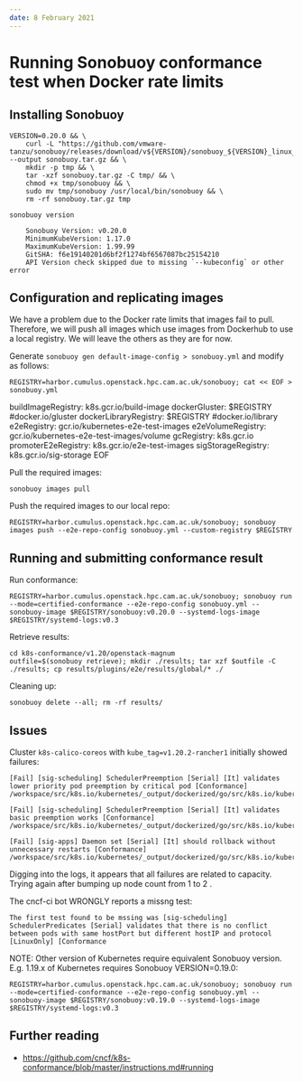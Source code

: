 ```yaml
---
date: 8 February 2021
---
```


# Running Sonobuoy conformance test when Docker rate limits

## Installing Sonobuoy

    VERSION=0.20.0 && \
        curl -L "https://github.com/vmware-tanzu/sonobuoy/releases/download/v${VERSION}/sonobuoy_${VERSION}_linux_amd64.tar.gz" --output sonobuoy.tar.gz && \
        mkdir -p tmp && \
        tar -xzf sonobuoy.tar.gz -C tmp/ && \
        chmod +x tmp/sonobuoy && \
        sudo mv tmp/sonobuoy /usr/local/bin/sonobuoy && \
        rm -rf sonobuoy.tar.gz tmp

    sonobuoy version

        Sonobuoy Version: v0.20.0
        MinimumKubeVersion: 1.17.0
        MaximumKubeVersion: 1.99.99
        GitSHA: f6e19140201d6bf2f1274bf6567087bc25154210
        API Version check skipped due to missing `--kubeconfig` or other error

## Configuration and replicating images

We have a problem due to the Docker rate limits that images fail to pull. Therefore, we will push all images which use images from Dockerhub to use a local registry. We will leave the others as they are for now.

Generate `sonobuoy gen default-image-config > sonobuoy.yml` and modify as follows:

    REGISTRY=harbor.cumulus.openstack.hpc.cam.ac.uk/sonobuoy; cat << EOF > sonobuoy.yml
buildImageRegistry: k8s.gcr.io/build-image
dockerGluster: $REGISTRY #docker.io/gluster
dockerLibraryRegistry: $REGISTRY #docker.io/library
e2eRegistry: gcr.io/kubernetes-e2e-test-images
e2eVolumeRegistry: gcr.io/kubernetes-e2e-test-images/volume
gcRegistry: k8s.gcr.io
promoterE2eRegistry: k8s.gcr.io/e2e-test-images
sigStorageRegistry: k8s.gcr.io/sig-storage
EOF

Pull the required images:

    sonobuoy images pull

Push the required images to our local repo:

    REGISTRY=harbor.cumulus.openstack.hpc.cam.ac.uk/sonobuoy; sonobuoy images push --e2e-repo-config sonobuoy.yml --custom-registry $REGISTRY

## Running and submitting conformance result

Run conformance:

    REGISTRY=harbor.cumulus.openstack.hpc.cam.ac.uk/sonobuoy; sonobuoy run --mode=certified-conformance --e2e-repo-config sonobuoy.yml --sonobuoy-image $REGISTRY/sonobuoy:v0.20.0 --systemd-logs-image $REGISTRY/systemd-logs:v0.3

Retrieve results:

    cd k8s-conformance/v1.20/openstack-magnum
    outfile=$(sonobuoy retrieve); mkdir ./results; tar xzf $outfile -C ./results; cp results/plugins/e2e/results/global/* ./

Cleaning up:

    sonobuoy delete --all; rm -rf results/

## Issues

Cluster `k8s-calico-coreos` with `kube_tag=v1.20.2-rancher1` initially showed failures:

    [Fail] [sig-scheduling] SchedulerPreemption [Serial] [It] validates lower priority pod preemption by critical pod [Conformance]
    /workspace/src/k8s.io/kubernetes/_output/dockerized/go/src/k8s.io/kubernetes/vendor/github.com/onsi/ginkgo/internal/leafnodes/runner.go:113

    [Fail] [sig-scheduling] SchedulerPreemption [Serial] [It] validates basic preemption works [Conformance]
    /workspace/src/k8s.io/kubernetes/_output/dockerized/go/src/k8s.io/kubernetes/vendor/github.com/onsi/ginkgo/internal/leafnodes/runner.go:113

    [Fail] [sig-apps] Daemon set [Serial] [It] should rollback without unnecessary restarts [Conformance]
    /workspace/src/k8s.io/kubernetes/_output/dockerized/go/src/k8s.io/kubernetes/test/e2e/apps/daemon_set.go:418

Digging into the logs, it appears that all failures are related to capacity. Trying again after bumping up node count from 1 to 2 .

The cncf-ci bot WRONGLY reports a missng test:

    The first test found to be mssing was [sig-scheduling] SchedulerPredicates [Serial] validates that there is no conflict between pods with same hostPort but different hostIP and protocol [LinuxOnly] [Conformance

NOTE: Other version of Kubernetes require equivalent Sonobuoy version. E.g. 1.19.x of Kubernetes requires Sonobuoy VERSION=0.19.0:

    REGISTRY=harbor.cumulus.openstack.hpc.cam.ac.uk/sonobuoy; sonobuoy run --mode=certified-conformance --e2e-repo-config sonobuoy.yml --sonobuoy-image $REGISTRY/sonobuoy:v0.19.0 --systemd-logs-image $REGISTRY/systemd-logs:v0.3

## Further reading

- https://github.com/cncf/k8s-conformance/blob/master/instructions.md#running